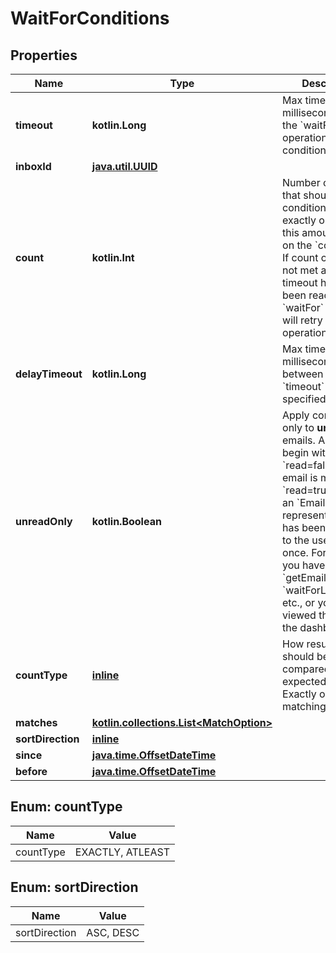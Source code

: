 
# WaitForConditions

## Properties
Name | Type | Description | Notes
------------ | ------------- | ------------- | -------------
**timeout** | **kotlin.Long** | Max time in milliseconds to retry the &#x60;waitFor&#x60; operation until conditions are met. | 
**inboxId** | [**java.util.UUID**](java.util.UUID) |  |  [optional]
**count** | **kotlin.Int** | Number of results that should match conditions. Either exactly or at least this amount based on the &#x60;countType&#x60;. If count condition is not met and the timeout has not been reached the &#x60;waitFor&#x60; method will retry the operation. |  [optional]
**delayTimeout** | **kotlin.Long** | Max time in milliseconds to wait between retries if a &#x60;timeout&#x60; is specified. |  [optional]
**unreadOnly** | **kotlin.Boolean** | Apply conditions only to **unread** emails. All emails begin with &#x60;read&#x3D;false&#x60;. An email is marked &#x60;read&#x3D;true&#x60; when an &#x60;EmailDto&#x60; representation of it has been returned to the user at least once. For example you have called &#x60;getEmail&#x60; or &#x60;waitForLatestEmail&#x60; etc., or you have viewed the email in the dashboard. |  [optional]
**countType** | [**inline**](#CountTypeEnum) | How result size should be compared with the expected size. Exactly or at-least matching result? |  [optional]
**matches** | [**kotlin.collections.List&lt;MatchOption&gt;**](MatchOption) |  |  [optional]
**sortDirection** | [**inline**](#SortDirectionEnum) |  |  [optional]
**since** | [**java.time.OffsetDateTime**](java.time.OffsetDateTime) |  |  [optional]
**before** | [**java.time.OffsetDateTime**](java.time.OffsetDateTime) |  |  [optional]


<a name="CountTypeEnum"></a>
## Enum: countType
Name | Value
---- | -----
countType | EXACTLY, ATLEAST


<a name="SortDirectionEnum"></a>
## Enum: sortDirection
Name | Value
---- | -----
sortDirection | ASC, DESC



